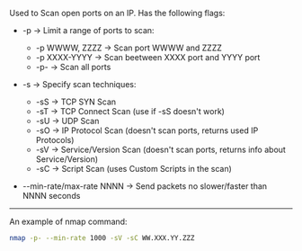 
Used to Scan open ports on an IP. Has the following flags:

- -p -> Limit a range of ports to scan:
	- -p WWWW, ZZZZ -> Scan port WWWW and ZZZZ
	- -p XXXX-YYYY -> Scan beetween XXXX port and YYYY port
	- -p- -> Scan all ports

- -s -> Specify scan techniques:
	- -sS -> TCP SYN Scan
	- -sT -> TCP Connect Scan (use if -sS doesn't work)
	- -sU -> UDP Scan
	- -sO -> IP Protocol Scan (doesn't scan ports, returns used IP Protocols)
	- -sV -> Service/Version Scan (doesn't scan ports, returns info about Service/Version)
	- -sC -> Script Scan (uses Custom Scripts in the scan)

- --min-rate/max-rate NNNN -> Send packets no slower/faster than NNNN seconds

---

An example of nmap command: 

```zsh
nmap -p- --min-rate 1000 -sV -sC WW.XXX.YY.ZZZ
```